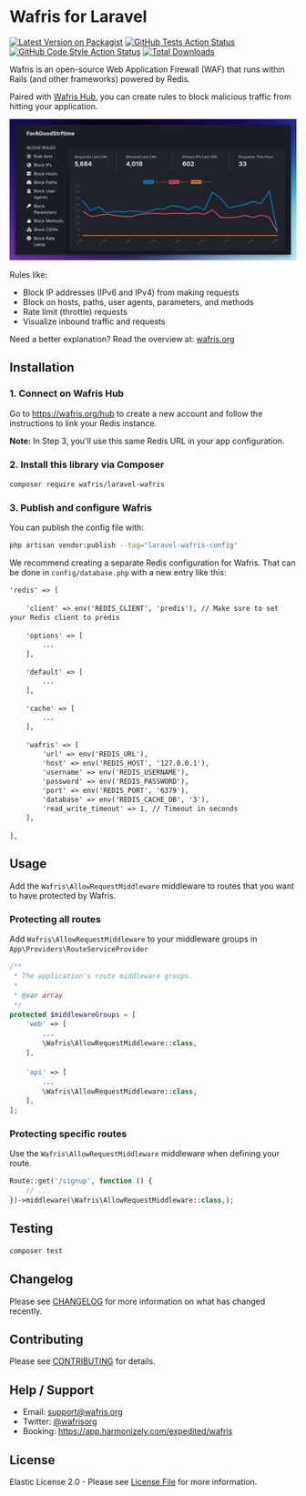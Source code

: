 # Wafris for Laravel

[![Latest Version on Packagist](https://img.shields.io/packagist/v/wafris/laravel-wafris.svg?style=flat-square)](https://packagist.org/packages/wafris/laravel-wafris)
[![GitHub Tests Action Status](https://img.shields.io/github/actions/workflow/status/wafris/laravel-wafris/run-tests.yml?branch=main&label=tests&style=flat-square)](https://github.com/wafris/laravel-wafris/actions?query=workflow%3Arun-tests+branch%3Amain)
[![GitHub Code Style Action Status](https://img.shields.io/github/actions/workflow/status/wafris/laravel-wafris/fix-php-code-style-issues.yml?branch=main&label=code%20style&style=flat-square)](https://github.com/wafris/laravel-wafris/actions?query=workflow%3A"Fix+PHP+code+style+issues"+branch%3Amain)
[![Total Downloads](https://img.shields.io/packagist/dt/wafris/laravel-wafris.svg?style=flat-square)](https://packagist.org/packages/wafris/laravel-wafris)

Wafris is an open-source Web Application Firewall (WAF) that runs within Rails (and other frameworks) powered by Redis. 

Paired with [Wafris Hub](https://wafris.org/hub), you can create rules to block malicious traffic from hitting your application.

![Rules and Graph](docs/rules-and-graph.png)

Rules like:

- Block IP addresses (IPv6 and IPv4) from making requests
- Block on hosts, paths, user agents, parameters, and methods
- Rate limit (throttle) requests 
- Visualize inbound traffic and requests

Need a better explanation? Read the overview at: [wafris.org](https://wafris.org)

## Installation

### 1. Connect on Wafris Hub

Go to https://wafris.org/hub to create a new account and
follow the instructions to link your Redis instance.

**Note:** In Step 3, you'll use this same Redis URL in your app configuration.


### 2. Install this library via Composer

```bash
composer require wafris/laravel-wafris
```

### 3. Publish and configure Wafris

You can publish the config file with:

```bash
php artisan vendor:publish --tag="laravel-wafris-config"
```

We recommend creating a separate Redis configuration for Wafris. That can be done in `config/database.php` with a new entry like this:

```
'redis' => [

    'client' => env('REDIS_CLIENT', 'predis'), // Make sure to set your Redis client to predis

    'options' => [
        ...
    ],

    'default' => [
        ...
    ],

    'cache' => [
        ...
    ],

    'wafris' => [
        'url' => env('REDIS_URL'),
        'host' => env('REDIS_HOST', '127.0.0.1'),
        'username' => env('REDIS_USERNAME'),
        'password' => env('REDIS_PASSWORD'),
        'port' => env('REDIS_PORT', '6379'),
        'database' => env('REDIS_CACHE_DB', '3'),
        'read_write_timeout' => 1, // Timeout in seconds
    ],

],
```

## Usage

Add the `Wafris\AllowRequestMiddleware` middleware to routes that you want to have protected by Wafris.

### Protecting all routes

Add `Wafris\AllowRequestMiddleware` to your middleware groups in `App\Providers\RouteServiceProvider`

```php
/**
 * The application's route middleware groups.
 *
 * @var array
 */
protected $middlewareGroups = [
    'web' => [
        ...
        \Wafris\AllowRequestMiddleware::class,
    ],
 
    'api' => [
        ...
        \Wafris\AllowRequestMiddleware::class,
    ],
];
```

### Protecting specific routes

Use the `Wafris\AllowRequestMiddleware` middleware when defining your route.

```php
Route::get('/signup', function () {
    // ...
})->middleware(\Wafris\AllowRequestMiddleware::class,);
```

## Testing

```bash
composer test
```

## Changelog

Please see [CHANGELOG](CHANGELOG.md) for more information on what has changed recently.

## Contributing

Please see [CONTRIBUTING](CONTRIBUTING.md) for details.

## Help / Support

- Email: [support@wafris.org](mailto:support@wafris.org)
- Twitter: [@wafrisorg](https://twitter.com/wafrisorg)
- Booking: https://app.harmonizely.com/expedited/wafris

## License

Elastic License 2.0 - Please see [License File](LICENSE) for more information.

<img src='https://uptimer.expeditedsecurity.com/laravel-wafris' width='0' height='0'>
